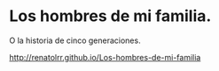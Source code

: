 # Los hombres de mi familia.  
O la historia de cinco generaciones. 
  
http://renatolrr.github.io/Los-hombres-de-mi-familia  
